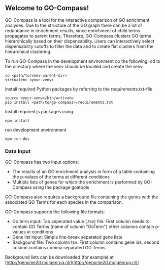 
## Welcome to GO-Compass!

GO-Compass is a tool for the interactive comparison of GO enrichment analyses. Due to the structure of the GO graph there can be a lot of redundance in enrichment results, since enrichment of child terms propagates to parent terms. Therefore, GO-Compass clusters GO terms hierarchically based on their dispensability. Users can interactively select dispensability cutoffs to filter the data and to create flat clusters from the hierarchical clustering.  

To run GO-Compass in the development environment do the following:
cd to the directory where the venv should be located and create the venv.
```
cd <path/to/venv-parent-dir>
virtualenv <your-venv>
```
Install required Python packages by referring to the requirements.txt-file.
```
source <your-venv>/bin/activate
pip install <path/to/go-compass>/requirements.txt
```
Install required js packages using
```
npm install
```
run development environment
```
npm run dev
```
### Data Input

GO-Compass has two input options:

* The results of an GO enrichment analysis in form of a table containing the p-values of the terms at different conditions
* Multiple lists of genes for which the enrichment is performed by GO-Compass using the package goatools

GO-Compass also requires a background file containing the genes with the associated GO Terms for each species in the comparison. 

GO-Compass supports the following file formats:

* Go term input: Tab seperated value (.tsv) file. First column needs to contain GO Terms (name of column "GoTerm") other columns contain p-values at conditions
* Gene list input: Simple line-break separated gene lists
* Backgound file: Two column tsv. First column contains gene ids, second column contains comma separated GO Terms

Background lists can be downloaded (for example) at [http://genome2d.molgenrug.nl/](http://genome2d.molgenrug.nl/) 